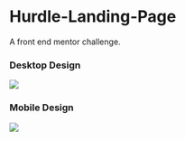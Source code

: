 # Hurdle-Landing-Page
A front end mentor challenge.

### Desktop Design
![](https://res.cloudinary.com/dz209s6jk/image/upload/v1554379169/Challenges/yjly0l5ohx3f2kz6bbvg.jpg)

### Mobile Design 
![](https://res.cloudinary.com/dz209s6jk/image/upload/v1554379169/Challenges/i2c2mvyvdaoixis0yc2r.jpg)
